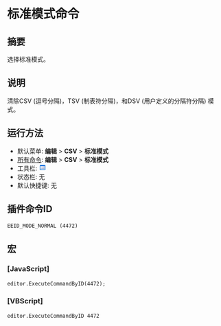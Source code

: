# 标准模式命令

## 摘要

选择标准模式。

## 说明

清除CSV (逗号分隔)，TSV (制表符分隔)，和DSV (用户定义的分隔符分隔) 模式。

## 运行方法

- 默认菜单: **编辑** \> **CSV** \> **标准模式**
- [所有命令](../tools/all_commands): **编辑** \> **CSV** \> **标准模式**
- 工具栏: ![](../../images/default_mode.png)
- 状态栏: 无
- 默认快捷键: 无

## 插件命令ID

```
EEID_MODE_NORMAL (4472)
```

## 宏

### \[JavaScript\]

```
editor.ExecuteCommandByID(4472);
```

### \[VBScript\]

```
editor.ExecuteCommandByID 4472
```
